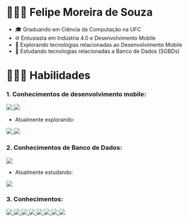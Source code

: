 # 👨🏽‍🎓  Felipe Moreira de Souza

- 🎓  Graduando em Ciência da Computação na UFC
- 🌐  Entusiasta em Indústria 4.0 e Desenvolvimento Mobile
- 📱  Explorando tecnologias relacionadas ao Desenvolvimento Mobile
- 💽  Estudando tecnologias relacionadas a Banco de Dados (SGBDs)

# 🧑🏽‍💻 Habilidades

### 1. Conhecimentos de desenvolvimento mobile:
<a href= https://github.com/Fmoreira12>
        <img src="https://img.shields.io/badge/Java-ED8B00?style=for-the-badge&logo=java&logoColor=white"/>
        <img src="https://img.shields.io/badge/Android%20Studio-3DDC84.svg?style=for-the-badge&logo=android-studio&logoColor=white"/>      
</a>


- Atualmente explorando:
<a href= https://github.com/Fmoreira12>
        <img src="https://img.shields.io/badge/Dart-0175C2?style=for-the-badge&logo=dart&logoColor=white"/>
        <img src="https://img.shields.io/badge/Flutter-02569B?style=for-the-badge&logo=flutter&logoColor=white"/>      
</a>

### 2. Conhecimentos de Banco de Dados:
<a href= https://github.com/Fmoreira12>
        <img src="https://img.shields.io/badge/MongoDB-4EA94B?style=for-the-badge&logo=mongodb&logoColor=white"/>    
</a>



- Atualmente estudando:
<a href= https://github.com/Fmoreira12>
        <img src="https://img.shields.io/badge/Microsoft_SQL_Server-CC2927?style=for-the-badge&logo=microsoft-sql-server&logoColor=white"/>    
</a>

### 3. Conhecimentos:
<a href= https://github.com/Fmoreira12>   
        <img src="https://img.shields.io/badge/Haskell-5e5086?style=for-the-badge&logo=haskell&logoColor=white"/>    
        <img src="https://img.shields.io/badge/Python-3776AB?style=for-the-badge&logo=python&logoColor=white"/>    
        <img src="https://img.shields.io/badge/jupyter-%23FA0F00.svg?style=for-the-badge&logo=jupyter&logoColor=white"/>    
        <img src="https://img.shields.io/badge/Docker-2496ED?style=for-the-badge&logo=docker&logoColor=white"/>    
        <img src="https://img.shields.io/badge/github-%23121011.svg?style=for-the-badge&logo=github&logoColor=white"/>
        <img src="https://img.shields.io/badge/IntelliJIDEA-000000.svg?style=for-the-badge&logo=intellij-idea&logoColor=white"/>
        <img src="https://img.shields.io/badge/pycharm-143?style=for-the-badge&logo=pycharm&logoColor=black&color=black&labelColor=green"/>
        <img src="https://img.shields.io/badge/-WINDOWS%20TERMINAL-black?style=for-the-badge&logo=windows-terminal&logoColor=white"/>
        
        
        
</a>





 




        
       
        
        
